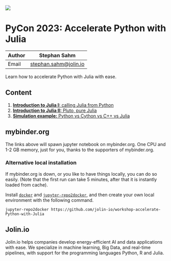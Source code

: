 <a href="https://www.jolin.io" target="_blank" rel="noreferrer noopener">
<img src="https://www.jolin.io/assets/Jolin/Jolin-Banner-Website-v1.3-darkmode.webp">
</a>

# PyCon 2023: Accelerate Python with Julia

| Author | Stephan Sahm |
| ------ | ------------ |
| Email  | stephan.sahm@jolin.io |


Learn how to accelerate Python with Julia with ease.


## Content

1. [**Introduction to Julia I:** calling Julia from Python](https://mybinder.org/v2/gh/jolin-io/workshop-accelerate-Python-with-Julia/main?filepath=02-introduction-julia.ipynb)
2. [**Introduction to Julia II:** Pluto, pure Julia](https://mybinder.org/v2/gh/jolin-io/workshop-accelerate-Python-with-Julia/main?urlpath=pluto/open?path=./02-introduction-pluto.jl)
3. [**Simulation example:** Python vs Cython vs C++ vs Julia](https://mybinder.org/v2/gh/jolin-io/workshop-accelerate-Python-with-Julia/main?filepath=03-example-cython-vs-cpp-vs-julia.ipynb)


## mybinder.org

The links above will spawn jupyter notebook on mybinder.org. One CPU and 1-2 GB memory, just for you, thanks to the supporters of mybinder.org.


### Alternative local installation

If mybinder.org is down, or you like to have things locally, you can do so easily. (Note that the first run can take 5 minutes, after that it is instantly loaded from cache).

Install [`docker`](https://docs.docker.com/get-docker/) and [`jupyter-repo2docker`](https://repo2docker.readthedocs.io/en/latest/install.html), and then create your own local environment with the following command.
```
jupyter-repo2docker https://github.com/jolin-io/workshop-accelerate-Python-with-Julia
```


## Jolin.io

Jolin.io helps companies develop energy-efficient AI and data applications with ease. We specialize in machine learning, Big Data, and real-time pipelines, with support for the programming languages Python, R and Julia.